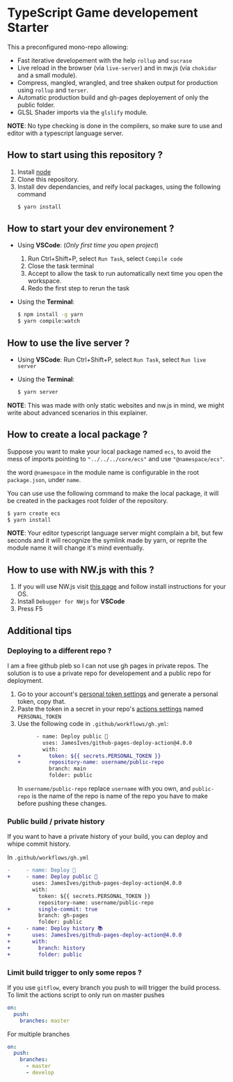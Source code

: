 # TypeScript Game developement Starter

This a preconfigured mono-repo allowing:

- Fast iterative developement with the help `rollup` and `sucrase`
- Live reload in the browser (via `live-server`) and in nw.js (via `chokidar` and a small module).
- Compress, mangled, wrangled, and tree shaken output for production using `rollup` and `terser`.
- Automatic production build and gh-pages deployement of only the public folder.
- GLSL Shader imports via the `glslify` module.

**NOTE**: No type checking is done in the compilers, so make sure to use and editor with a typescript language server.

## How to start using this repository ?

1. Install [node](https://nodejs.org/en/download/)
2. Clone this repository.
3. Install dev dependancies, and reify local packages, using the following command
   ```bash
   $ yarn install
   ```

## How to start your dev environement ?

- Using **VSCode**: (*Only first time you open project*)
  1. Run Ctrl+Shift+P, select `Run Task`, select `Compile code`
  2. Close the task terminal
  3. Accept to allow the task to run automatically next time
    you open the workspace.
  4. Redo the first step to rerun the task

- Using the **Terminal**:
  ```bash
  $ npm install -g yarn
  $ yarn compile:watch
  ```

## How to use the live server ?

- Using **VSCode**: Run Ctrl+Shift+P, select `Run Task`, select `Run live server`

- Using the **Terminal**:
  ```bash
  $ yarn server
  ```

**NOTE**: This was made with only static websites and nw.js in mind, we might write about advanced scenarios in this explainer.

## How to create a local package ?

Suppose you want to make your local package named `ecs`, to avoid the mess of imports pointing to `"../../../core/ecs"` and use `"@namespace/ecs"`.

the word `@namespace` in the module name is configurable in the root `package.json`, under `name`.

You can use use the following command to make the local package, it will be created in the packages root folder of the repository.

```bash
$ yarn create ecs
$ yarn install
```

**NOTE**: Your editor typescript language server might complain a bit, but few seconds and it will recognize the symlink made by yarn, or reprite the module name it will change it's mind eventually.

## How to use with NW.js with this ?

1. If you will use NW.js visit [this page](https://nwjs.io/) and follow install instructions for your OS.
2. Install `Debugger for NWjs` for **VSCode**
3. Press F5

## Additional tips

### Deploying to a different repo ?

I am a free github pleb so I can not use gh pages in private repos. The solution is to use a private repo for developement and a public repo for deployment.

1. Go to your account's [personal token settings](https://docs.github.com/en/github/authenticating-to-github/creating-a-personal-access-token) and generate a personal token, copy that.
2. Paste the token in a secret in your repo's [actions settings](https://docs.github.com/en/actions/reference/encrypted-secrets#creating-encrypted-secrets) named `PERSONAL_TOKEN`
3. Use the following code in `.github/workflows/gh.yml`:
   ```diff
         - name: Deploy public 🚀
           uses: JamesIves/github-pages-deploy-action@4.0.0
           with:
   +         token: ${{ secrets.PERSONAL_TOKEN }}
   +         repository-name: username/public-repo
             branch: main
             folder: public
   ```
   In `username/public-repo` replace `username` with you own, and `public-repo` is the name of the repo is name of the repo you have to make before pushing these changes.

### Public build / private history

If you want to have a private history of your build, you can deploy and whipe commit history.

In `.github/workflows/gh.yml`

```diff
-     - name: Deploy 🚀
+     - name: Deploy public 🚀
        uses: JamesIves/github-pages-deploy-action@4.0.0
        with:
          token: ${{ secrets.PERSONAL_TOKEN }}
          repository-name: username/public-repo
+         single-commit: true
          branch: gh-pages
          folder: public
+     - name: Deploy history 📚
+       uses: JamesIves/github-pages-deploy-action@4.0.0
+       with:
+         branch: history
+         folder: public
```

### Limit build trigger to only some repos ?

If you use `gitflow`, every branch you push to will trigger the build process.
To limit the actions script to only run on master pushes

```yml
on:
  push:
    branches: master
```

For multiple branches

```yml
on:
  push:
    branches:
      - master
      - develop
```
